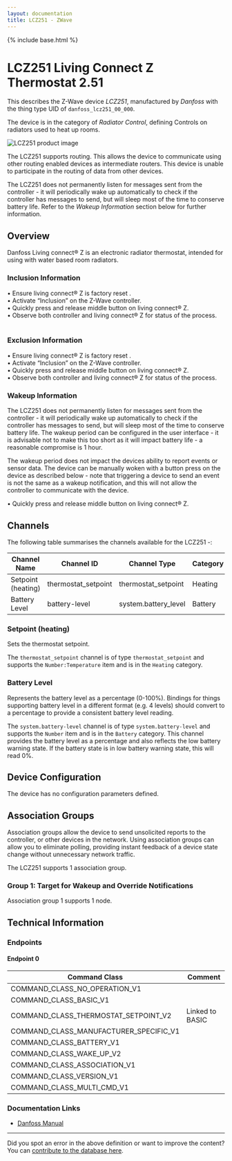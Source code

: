 ```yaml
---
layout: documentation
title: LCZ251 - ZWave
---
```


{% include base.html %}

# LCZ251 Living Connect Z Thermostat 2.51
This describes the Z-Wave device *LCZ251*, manufactured by *Danfoss* with the thing type UID of ```danfoss_lcz251_00_000```.

The device is in the category of *Radiator Control*, defining Controls on radiators used to heat up rooms.

![LCZ251 product image](https://www.cd-jackson.com/zwave_device_uploads/163/163_default.jpg)


The LCZ251 supports routing. This allows the device to communicate using other routing enabled devices as intermediate routers.  This device is unable to participate in the routing of data from other devices.

The LCZ251 does not permanently listen for messages sent from the controller - it will periodically wake up automatically to check if the controller has messages to send, but will sleep most of the time to conserve battery life. Refer to the *Wakeup Information* section below for further information.

## Overview

Danfoss Living connect® Z is an electronic radiator thermostat, intended for using with water based room radiators.

### Inclusion Information

• Ensure living connect® Z is factory reset .  
• Activate “Inclusion” on the Z-Wave controller.  
• Quickly press and release middle button on living connect® Z.  
• Observe both controller and living connect® Z for status of the process.  
 

### Exclusion Information

• Ensure living connect® Z is factory reset .  
• Activate “Inclusion” on the Z-Wave controller.  
• Quickly press and release middle button on living connect® Z.  
• Observe both controller and living connect® Z for status of the process.

### Wakeup Information

The LCZ251 does not permanently listen for messages sent from the controller - it will periodically wake up automatically to check if the controller has messages to send, but will sleep most of the time to conserve battery life. The wakeup period can be configured in the user interface - it is advisable not to make this too short as it will impact battery life - a reasonable compromise is 1 hour.

The wakeup period does not impact the devices ability to report events or sensor data. The device can be manually woken with a button press on the device as described below - note that triggering a device to send an event is not the same as a wakeup notification, and this will not allow the controller to communicate with the device.


• Quickly press and release middle button on living connect® Z.

## Channels

The following table summarises the channels available for the LCZ251 -:

| Channel Name | Channel ID | Channel Type | Category | Item Type |
|--------------|------------|--------------|----------|-----------|
| Setpoint (heating) | thermostat_setpoint | thermostat_setpoint | Heating | Number:Temperature | 
| Battery Level | battery-level | system.battery_level | Battery | Number |

### Setpoint (heating)
Sets the thermostat setpoint.

The ```thermostat_setpoint``` channel is of type ```thermostat_setpoint``` and supports the ```Number:Temperature``` item and is in the ```Heating``` category.

### Battery Level
Represents the battery level as a percentage (0-100%). Bindings for things supporting battery level in a different format (e.g. 4 levels) should convert to a percentage to provide a consistent battery level reading.

The ```system.battery-level``` channel is of type ```system.battery-level``` and supports the ```Number``` item and is in the ```Battery``` category.
This channel provides the battery level as a percentage and also reflects the low battery warning state. If the battery state is in low battery warning state, this will read 0%.


## Device Configuration

The device has no configuration parameters defined.

## Association Groups

Association groups allow the device to send unsolicited reports to the controller, or other devices in the network. Using association groups can allow you to eliminate polling, providing instant feedback of a device state change without unnecessary network traffic.

The LCZ251 supports 1 association group.

### Group 1: Target for Wakeup and Override Notifications


Association group 1 supports 1 node.

## Technical Information

### Endpoints

#### Endpoint 0

| Command Class | Comment |
|---------------|---------|
| COMMAND_CLASS_NO_OPERATION_V1| |
| COMMAND_CLASS_BASIC_V1| |
| COMMAND_CLASS_THERMOSTAT_SETPOINT_V2| Linked to BASIC|
| COMMAND_CLASS_MANUFACTURER_SPECIFIC_V1| |
| COMMAND_CLASS_BATTERY_V1| |
| COMMAND_CLASS_WAKE_UP_V2| |
| COMMAND_CLASS_ASSOCIATION_V1| |
| COMMAND_CLASS_VERSION_V1| |
| COMMAND_CLASS_MULTI_CMD_V1| |

### Documentation Links

* [Danfoss Manual](https://www.cd-jackson.com/zwave_device_uploads/163/Danfoss-living-connect-OEM-VQIDA15T-013R9563.pdf)

---

Did you spot an error in the above definition or want to improve the content?
You can [contribute to the database here](http://www.cd-jackson.com/index.php/zwave/zwave-device-database/zwave-device-list/devicesummary/163).
